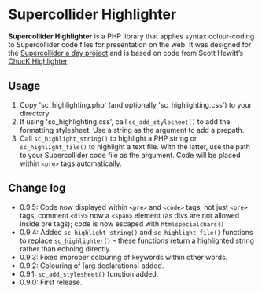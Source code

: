 Supercollider Highlighter
=========================

**Supercollider Highlighter** is a PHP library that applies syntax colour-coding to Supercollider code files for presentation on the web. It was designed for the <a href="http://www.adamjansch.co.uk/sc-a-day/" title="Supercollider a day" target="_blank">Supercollider a day project</a> and is based on code from Scott Hewitt’s <a href="http://www.ablelemon.co.uk/chuckhl" title="ChucK Highlighter" target="_blank">ChucK Highlighter</a>.

<div id="intro-end"></div>

Usage
-----

1. Copy 'sc_highlighting.php' (and optionally 'sc_highlighting.css') to your directory.
2. If using 'sc_highlighting.css', call `sc_add_stylesheet()` to add the formatting stylesheet. Use a string as the argument to add a prepath.
3. Call `sc_highlight_string()` to highlight a PHP string or `sc_highlight_file()` to highlight a text file. With the latter, use the path to your Supercollider code file as the argument. Code will be placed within `<pre>` tags automatically.

Change log
----------
* 0.9.5: Code now displayed within `<pre>` and `<code>` tags, not just `<pre>` tags; comment `<div>` now a `<span>` element (as divs are not allowed inside pre tags); code is now escaped with `htmlspecialchars()`
* 0.9.4: Added `sc_highlight_string()` and `sc_highlight_file()` functions to replace `sc_highlighter()` – these functions return a highlighted string rather than echoing directly.
* 0.9.3: Fixed improper colouring of keywords within other words.
* 0.9.2: Colouring of |arg declarations| added.
* 0.9.1: `sc_add_stylesheet()` function added.
* 0.9.0: First release.